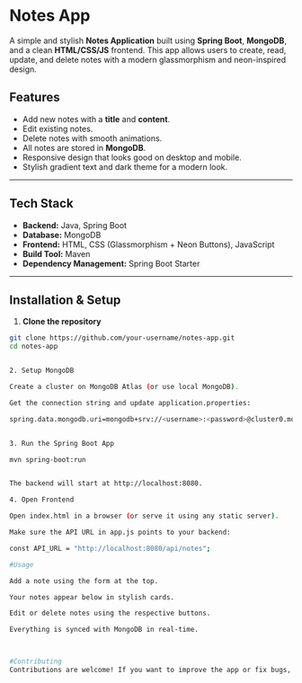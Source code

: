 # Notes App

A simple and stylish **Notes Application** built using **Spring Boot**, **MongoDB**, and a clean **HTML/CSS/JS** frontend. This app allows users to create, read, update, and delete notes with a modern glassmorphism and neon-inspired design.
## Features

- Add new notes with a **title** and **content**.
- Edit existing notes.
- Delete notes with smooth animations.
- All notes are stored in **MongoDB**.
- Responsive design that looks good on desktop and mobile.
- Stylish gradient text and dark theme for a modern look.

---

## Tech Stack

- **Backend:** Java, Spring Boot
- **Database:** MongoDB
- **Frontend:** HTML, CSS (Glassmorphism + Neon Buttons), JavaScript
- **Build Tool:** Maven
- **Dependency Management:** Spring Boot Starter

---

## Installation & Setup

1. **Clone the repository**

```bash
git clone https://github.com/your-username/notes-app.git
cd notes-app


2. Setup MongoDB

Create a cluster on MongoDB Atlas (or use local MongoDB).

Get the connection string and update application.properties:

spring.data.mongodb.uri=mongodb+srv://<username>:<password>@cluster0.mongodb.net/notesdb?retryWrites=true&w=majority


3. Run the Spring Boot App

mvn spring-boot:run


The backend will start at http://localhost:8080.

4. Open Frontend

Open index.html in a browser (or serve it using any static server).

Make sure the API URL in app.js points to your backend:

const API_URL = "http://localhost:8080/api/notes";

#Usage

Add a note using the form at the top.

Your notes appear below in stylish cards.

Edit or delete notes using the respective buttons.

Everything is synced with MongoDB in real-time.



#Contributing
Contributions are welcome! If you want to improve the app or fix bugs, feel free to open a pull request.

